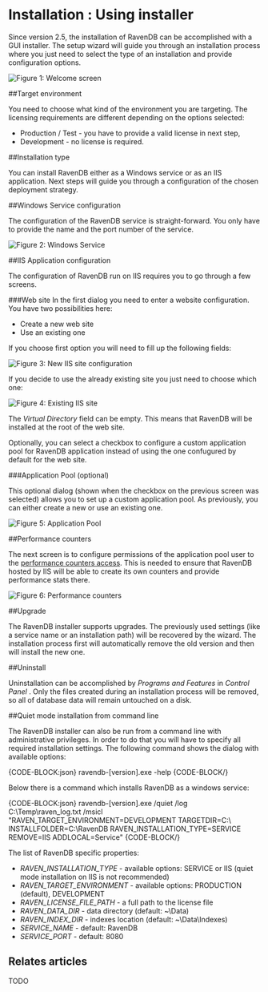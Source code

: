 # Installation : Using installer

Since version 2.5, the installation of RavenDB can be accomplished with a GUI installer. The setup wizard will guide you through an installation process where you just need to
select the type of an installation and provide configuration options.

![Figure 1: Welcome screen](images/installer_welcome_screen.png)

##Target environment

You need to choose what kind of the environment you are targeting. The licensing requirements are different depending on the options selected:

* Production / Test - you have to provide a valid license in next step,
* Development - no license is required.

##Installation type

You can install RavenDB either as a Windows service or as an IIS application. Next steps will guide you through a configuration of the chosen deployment strategy. 

##Windows Service configuration

The configuration of the RavenDB service is straight-forward. You only have to provide the name and the port number of the service.

![Figure 2: Windows Service](images/installer_windows_service.png)

##IIS Application configuration

The configuration of RavenDB run on IIS requires you to go through a few screens. 

###Web site
In the first dialog you need to enter a website configuration. You have two possibilities here:

* Create a new web site
* Use an existing one

If you choose first option you will need to fill up the following fields:

![Figure 3: New IIS site configuration](images/installer_iis_new_site.png)

If you decide to use the already existing site you just need to choose which one:

![Figure 4: Existing IIS site](images/installer_iis_existing_site.png)

The _Virtual Directory_ field can be empty. This means that RavenDB will be installed at the root of the web site.

Optionally, you can select a checkbox to configure a custom application pool for RavenDB application instead of using the one confugured by default for the web site.

###Application Pool (optional)

This optional dialog (shown when the checkbox on the previous screen was selected) allows you to set up a custom application pool. As previously, you can either create a new or use an existing one.

![Figure 5: Application Pool](images/installer_iis_application_pool.png)

##Performance counters

The next screen is to configure permissions of the application pool user to the [performance counters access](../administration/perf-counters). This is needed to ensure that RavenDB hosted by IIS will be able to create its own counters and provide performance stats there.

![Figure 6: Performance counters](images/installer_iis_performance_counters.png)

##Upgrade

The RavenDB installer supports upgrades. The previously used settings (like a service name or an installation path) will be recovered by the wizard. The installation process first will 
automatically remove the old version and then will install the new one.

##Uninstall

Uninstallation can be accomplished by _Programs and Features_ in _Control Panel_ . Only the files created during an installation process will be removed, so all of database data will remain untouched on a disk.


##Quiet mode installation from command line

The RavenDB installer can also be run from a command line with administrative privileges. In order to do that you will have to specify all required installation settings. The following command shows the dialog with available options:

{CODE-BLOCK:json}
	ravendb-[version].exe -help
{CODE-BLOCK/}

Below there is a command which installs RavenDB as a windows service:

{CODE-BLOCK:json}
	ravendb-[version].exe /quiet /log C:\Temp\raven_log.txt /msicl "RAVEN_TARGET_ENVIRONMENT=DEVELOPMENT TARGETDIR=C:\ INSTALLFOLDER=C:\RavenDB RAVEN_INSTALLATION_TYPE=SERVICE REMOVE=IIS ADDLOCAL=Service"
{CODE-BLOCK/}

The list of RavenDB specific properties:

* <em>RAVEN_INSTALLATION_TYPE</em> - available options: SERVICE or IIS (quiet mode installation on IIS is not recommended)
* <em>RAVEN_TARGET_ENVIRONMENT</em> - available options: PRODUCTION (default), DEVELOPMENT
* <em>RAVEN_LICENSE_FILE_PATH</em> - a full path to the license file
* <em>RAVEN_DATA_DIR</em> - data directory (default: ~\Data)
* <em>RAVEN_INDEX_DIR</em> - indexes location (default: ~\Data\Indexes)
* <em>SERVICE_NAME</em> - default: RavenDB
* <em>SERVICE_PORT</em> - default: 8080

## Relates articles

TODO